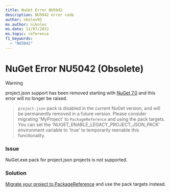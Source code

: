 ```yaml
---
title: NuGet Error NU5042
description: NU5042 error code
author: nkolev92
ms.author: nikolev
ms.date: 11/07/2022
ms.topic: reference
f1_keywords: 
  - "NU5042"
---
```


# NuGet Error NU5042 (Obsolete)

> [!WARNING]
> project.json support has been removed starting with  [NuGet 7.0](../../release-notes/NuGet-7.0.md) and this error will no longer be raised.

> `project.json` pack is disabled in the current NuGet version, and will be permanently removed in a future version.
> Please consider migrating 'MyProject' to `PackageReference` and using the pack targets.
> You can set the 'NUGET_ENABLE_LEGACY_PROJECT_JSON_PACK' environment variable to 'true' to temporarily reenable this functionality.

### Issue

NuGet.exe pack for project.json projects is not supported.

### Solution

[Migrate your project to PackageReference](../../archive/project-json.md#migrate-projectjson-to-packagereference) and use the pack targets instead.

